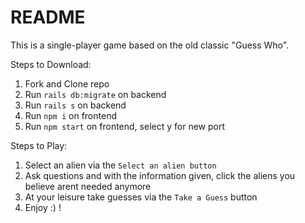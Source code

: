 # README

This is a single-player game based on the old classic "Guess Who".

Steps to Download: 
1. Fork and Clone repo
2. Run `rails db:migrate` on backend 
3. Run `rails s` on backend 
4. Run `npm i` on frontend 
5. Run `npm start` on frontend, select y for new port 

Steps to Play: 
1. Select an alien via the `Select an alien button`
2. Ask questions and with the information given, click the aliens you believe arent needed anymore
3. At your leisure take guesses via the `Take a Guess` button
4. Enjoy :) !
